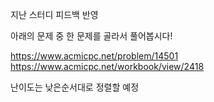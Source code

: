 지난 스터디 피드백 반영

아래의 문제 중 한 문제를 골라서 풀어봅시다!

https://www.acmicpc.net/problem/14501
https://www.acmicpc.net/workbook/view/2418

난이도는 낮은순서대로 정렬할 예정